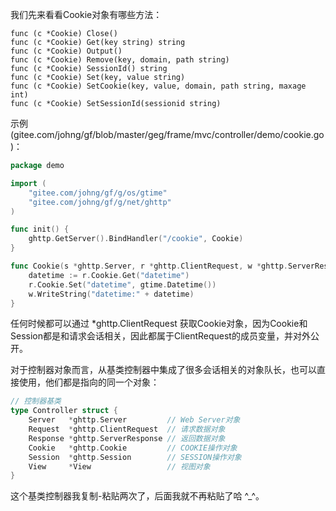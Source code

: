 我们先来看看Cookie对象有哪些方法：

    func (c *Cookie) Close()
    func (c *Cookie) Get(key string) string
    func (c *Cookie) Output()
    func (c *Cookie) Remove(key, domain, path string)
    func (c *Cookie) SessionId() string
    func (c *Cookie) Set(key, value string)
    func (c *Cookie) SetCookie(key, value, domain, path string, maxage int)
    func (c *Cookie) SetSessionId(sessionid string)
    
示例(gitee.com/johng/gf/blob/master/geg/frame/mvc/controller/demo/cookie.go)：
```go
package demo

import (
    "gitee.com/johng/gf/g/os/gtime"
    "gitee.com/johng/gf/g/net/ghttp"
)

func init() {
    ghttp.GetServer().BindHandler("/cookie", Cookie)
}

func Cookie(s *ghttp.Server, r *ghttp.ClientRequest, w *ghttp.ServerResponse) {
    datetime := r.Cookie.Get("datetime")
    r.Cookie.Set("datetime", gtime.Datetime())
    w.WriteString("datetime:" + datetime)
}
```

任何时候都可以通过 *ghttp.ClientRequest 获取Cookie对象，因为Cookie和Session都是和请求会话相关，因此都属于ClientRequest的成员变量，并对外公开。

对于控制器对象而言，从基类控制器中集成了很多会话相关的对象队长，也可以直接使用，他们都是指向的同一个对象：
```go
// 控制器基类
type Controller struct {
    Server   *ghttp.Server         // Web Server对象
    Request  *ghttp.ClientRequest  // 请求数据对象
    Response *ghttp.ServerResponse // 返回数据对象
    Cookie   *ghttp.Cookie         // COOKIE操作对象
    Session  *ghttp.Session        // SESSION操作对象
    View     *View                 // 视图对象
}
```
这个基类控制器我复制-粘贴两次了，后面我就不再粘贴了哈 ^_^。